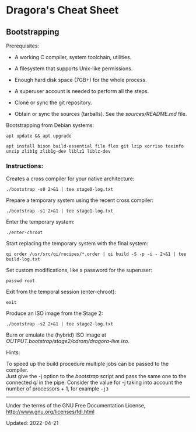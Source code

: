 # Dragora's Cheat Sheet

## Bootstrapping

Prerequisites:

- A working C compiler, system toolchain, utilities.

- A filesystem that supports Unix-like permissions.

- Enough hard disk space (7GB+) for the whole process.

- A superuser account is needed to perform all the steps.

- Clone or sync the git repository.

- Obtain or sync the sources (tarballs).  See the *sources/README.md* file.

Bootstrapping from Debian systems:

`apt update && apt upgrade`

`apt install bison build-essential file flex git lzip xorriso texinfo unzip zlib1g zlib1g-dev liblz1 liblz-dev`

### Instructions:

Creates a cross compiler for your native architecture:

`./bootstrap -s0 2>&1 | tee stage0-log.txt`

Prepare a temporary system using the recent cross compiler:

`./bootstrap -s1 2>&1 | tee stage1-log.txt`

Enter the temporary system:

`./enter-chroot`

Start replacing the temporary system with the final system:

`qi order /usr/src/qi/recipes/*.order | qi build -S -p -i - 2>&1 | tee build-log.txt`

Set custom modifications, like a password for the superuser:

`passwd root`

Exit from the temporal session (enter-chroot):

`exit`

Produce an ISO image from the Stage 2:

`./bootstrap -s2 2>&1 | tee stage2-log.txt`

Burn or emulate the (hybrid) ISO image at
*OUTPUT.bootstrap/stage2/cdrom/dragora-live.iso*.

Hints:

To speed up the build procedure multiple jobs can be passed to the compiler.<br/>
Just give the -j option to the *bootstrap* script and pass the same one to the<br/>
connected *qi* in the pipe.  Consider the value for -j taking into account the<br/>
number of processors + 1, for example `-j3`


---

Under the terms of the GNU Free Documentation License,
http://www.gnu.org/licenses/fdl.html

Updated: 2022-04-21
